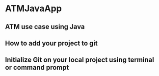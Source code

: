 # ATMJavaApp
## ATM use case using Java 

## How to add your project to git

## Initialize Git on your local project using terminal or command prompt
``` git init
```
